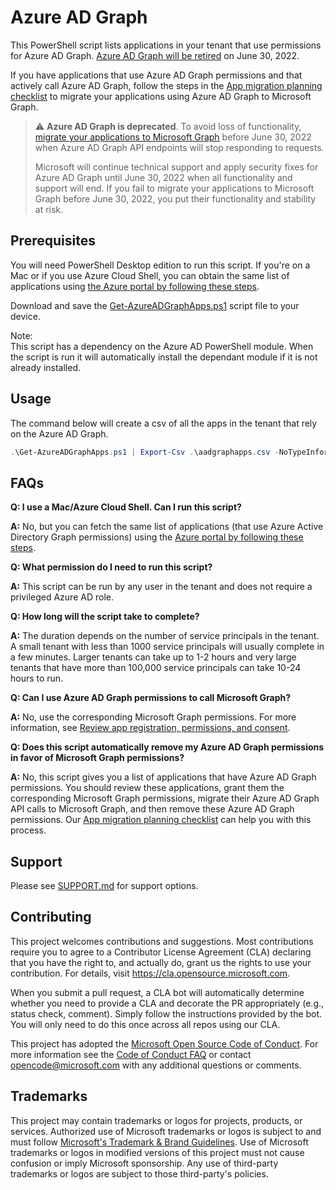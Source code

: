 # Azure AD Graph

This PowerShell script lists applications in your tenant that use permissions for Azure AD Graph. [Azure AD Graph will be retired](https://techcommunity.microsoft.com/t5/azure-active-directory-identity/update-your-applications-to-use-microsoft-authentication-library/ba-p/1257363) on June 30, 2022.

If you have applications that use Azure AD Graph permissions and that actively call Azure AD Graph, follow the steps in the [App migration planning checklist](https://docs.microsoft.com/graph/migrate-azure-ad-graph-planning-checklist) to migrate your applications using Azure AD Graph to Microsoft Graph.

> :warning: **Azure AD Graph is deprecated**. To avoid loss of functionality, [migrate your applications to Microsoft Graph](https://docs.microsoft.com/graph/migrate-azure-ad-graph-planning-checklist) before June 30, 2022 when Azure AD Graph API endpoints will stop responding to requests.
>
> Microsoft will continue technical support and apply security fixes for Azure AD Graph until June 30, 2022 when all functionality and support will end. If you fail to migrate your applications to Microsoft Graph before June 30, 2022, you put their functionality and stability at risk.

## Prerequisites

You will need PowerShell Desktop edition to run this script. If you're on a Mac or if you use Azure Cloud Shell, you can obtain the same list of applications using [the Azure portal by following these steps](https://docs.microsoft.com/en-us/graph/migrate-azure-ad-graph-faq#method-2-use-the-app-registrations-menu-of-the-azure-portal).

Download and save the [Get-AzureADGraphApps.ps1](https://github.com/microsoft/AzureADGraphApps/blob/main/Get-AzureADGraphApps.ps1) script file to your device.

Note:  
This script has a dependency on the Azure AD PowerShell module. When the script is run it will automatically install the dependant module if it is not already installed.

## Usage
The command below will create a csv of all the apps in the tenant that rely on the Azure AD Graph.

```powershell
.\Get-AzureADGraphApps.ps1 | Export-Csv .\aadgraphapps.csv -NoTypeInformation
```

## FAQs
**Q: I use a Mac/Azure Cloud Shell. Can I run this script?**

**A:** No, but you can fetch the same list of applications (that use Azure Active Directory Graph permissions) using the [Azure portal by following these steps](https://docs.microsoft.com/en-us/graph/migrate-azure-ad-graph-faq#method-2-use-the-app-registrations-menu-of-the-azure-portal).

**Q: What permission do I need to run this script?**

**A:** This script can be run by any user in the tenant and does not require a privileged Azure AD role.

**Q: How long will the script take to complete?**

**A:** The duration depends on the number of service principals in the tenant. A small tenant with less than 1000 service principals will usually complete in a few minutes. Larger tenants can take up to 1-2 hours and very large tenants that have more than 100,000 service principals can take 10-24 hours to run.

**Q: Can I use Azure AD Graph permissions to call Microsoft Graph?**

**A:** No, use the corresponding Microsoft Graph permissions. For more information, see [Review app registration, permissions, and consent](https://docs.microsoft.com/graph/migrate-azure-ad-graph-app-registration).

**Q: Does this script automatically remove my Azure AD Graph permissions in favor of Microsoft Graph permissions?**

**A:** No, this script gives you a list of applications that have Azure AD Graph permissions. You should review these applications, grant them the corresponding Microsoft Graph permissions, migrate their Azure AD Graph API calls to Microsoft Graph, and then remove these Azure AD Graph permissions. Our [App migration planning checklist](https://docs.microsoft.com/graph/migrate-azure-ad-graph-planning-checklist) can help you with this process.


## Support

Please see [SUPPORT.md](SUPPORT.md) for support options.

## Contributing

This project welcomes contributions and suggestions.  Most contributions require you to agree to a
Contributor License Agreement (CLA) declaring that you have the right to, and actually do, grant us
the rights to use your contribution. For details, visit https://cla.opensource.microsoft.com.

When you submit a pull request, a CLA bot will automatically determine whether you need to provide
a CLA and decorate the PR appropriately (e.g., status check, comment). Simply follow the instructions
provided by the bot. You will only need to do this once across all repos using our CLA.

This project has adopted the [Microsoft Open Source Code of Conduct](https://opensource.microsoft.com/codeofconduct/).
For more information see the [Code of Conduct FAQ](https://opensource.microsoft.com/codeofconduct/faq/) or
contact [opencode@microsoft.com](mailto:opencode@microsoft.com) with any additional questions or comments.

## Trademarks

This project may contain trademarks or logos for projects, products, or services. Authorized use of Microsoft
trademarks or logos is subject to and must follow
[Microsoft's Trademark & Brand Guidelines](https://www.microsoft.com/en-us/legal/intellectualproperty/trademarks/usage/general).
Use of Microsoft trademarks or logos in modified versions of this project must not cause confusion or imply Microsoft sponsorship.
Any use of third-party trademarks or logos are subject to those third-party's policies.
